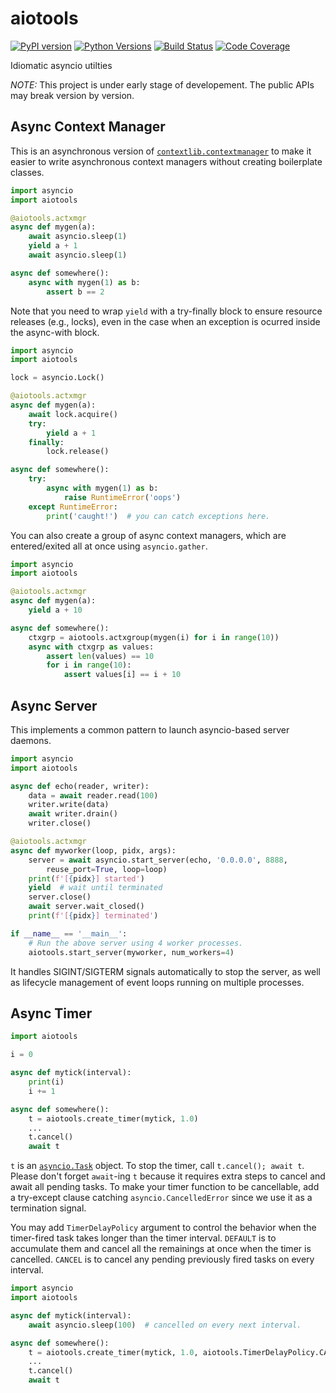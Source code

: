 # aiotools

[![PyPI version](https://badge.fury.io/py/aiotools.svg)](https://badge.fury.io/py/aiotools)
[![Python Versions](https://img.shields.io/pypi/pyversions/aiotools.svg)](https://pypi.org/project/aiotools/)
[![Build Status](https://travis-ci.org/achimnol/aiotools.svg?branch=master)](https://travis-ci.org/achimnol/aiotools)
[![Code Coverage](https://codecov.io/gh/achimnol/aiotools/branch/master/graph/badge.svg)](https://codecov.io/gh/achimnol/aiotools)

Idiomatic asyncio utilties

*NOTE:* This project is under early stage of developement. The public APIs may break version by version.


## Async Context Manager

This is an asynchronous version of
[`contextlib.contextmanager`](https://docs.python.org/3/library/contextlib.html#contextlib.contextmanager)
to make it easier to write asynchronous context managers without
creating boilerplate classes.

```python
import asyncio
import aiotools

@aiotools.actxmgr
async def mygen(a):
    await asyncio.sleep(1)
    yield a + 1
    await asyncio.sleep(1)

async def somewhere():
    async with mygen(1) as b:
        assert b == 2
```

Note that you need to wrap `yield` with a try-finally block to
ensure resource releases (e.g., locks), even in the case when
an exception is ocurred inside the async-with block.

```python
import asyncio
import aiotools

lock = asyncio.Lock()

@aiotools.actxmgr
async def mygen(a):
    await lock.acquire()
    try:
        yield a + 1
    finally:
        lock.release()

async def somewhere():
    try:
        async with mygen(1) as b:
            raise RuntimeError('oops')
    except RuntimeError:
        print('caught!')  # you can catch exceptions here.
```

You can also create a group of async context managers, which
are entered/exited all at once using `asyncio.gather`.

```python
import asyncio
import aiotools

@aiotools.actxmgr
async def mygen(a):
    yield a + 10

async def somewhere():
    ctxgrp = aiotools.actxgroup(mygen(i) for i in range(10))
    async with ctxgrp as values:
        assert len(values) == 10
        for i in range(10):
            assert values[i] == i + 10
```

## Async Server

This implements a common pattern to launch asyncio-based server daemons.

```python
import asyncio
import aiotools

async def echo(reader, writer):
    data = await reader.read(100)
    writer.write(data)
    await writer.drain()
    writer.close()

@aiotools.actxmgr
async def myworker(loop, pidx, args):
    server = await asyncio.start_server(echo, '0.0.0.0', 8888,
        reuse_port=True, loop=loop)
    print(f'[{pidx}] started')
    yield  # wait until terminated
    server.close()
    await server.wait_closed()
    print(f'[{pidx}] terminated')

if __name__ == '__main__':
    # Run the above server using 4 worker processes.
    aiotools.start_server(myworker, num_workers=4)
```

It handles SIGINT/SIGTERM signals automatically to stop the server,
as well as lifecycle management of event loops running on multiple processes.


## Async Timer

```python
import aiotools

i = 0

async def mytick(interval):
    print(i)
    i += 1

async def somewhere():
    t = aiotools.create_timer(mytick, 1.0)
    ...
    t.cancel()
    await t
```

`t` is an [`asyncio.Task`](https://docs.python.org/3/library/asyncio-task.html#asyncio.Task) object.
To stop the timer, call `t.cancel(); await t`.
Please don't forget `await`-ing `t` because it requires extra steps to
cancel and await all pending tasks.
To make your timer function to be cancellable, add a try-except clause
catching `asyncio.CancelledError` since we use it as a termination signal.

You may add `TimerDelayPolicy` argument to control the behavior when the
timer-fired task takes longer than the timer interval.
`DEFAULT` is to accumulate them and cancel all the remainings at once when
the timer is cancelled.
`CANCEL` is to cancel any pending previously fired tasks on every interval.

```python
import asyncio
import aiotools

async def mytick(interval):
    await asyncio.sleep(100)  # cancelled on every next interval.

async def somewhere():
    t = aiotools.create_timer(mytick, 1.0, aiotools.TimerDelayPolicy.CANCEL)
    ...
    t.cancel()
    await t
```
